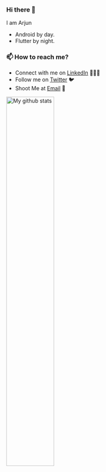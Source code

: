 ### Hi there 👋

<!--
**iamarjun/iamarjun** is a ✨ _special_ ✨ repository because its `README.md` (this file) appears on your GitHub profile.
-->

I am Arjun

- Android by day.
- Flutter by night.

### 📫 How to reach me?

 - Connect with me on [LinkedIn](https://www.linkedin.com/in/arjun-manoj-3265a410b/) 👨🏻‍💻
 - Follow me on [Twitter](https://twitter.com/IAmArjunM) 🐦
 - Shoot Me at [Email](mailto:arjunnmanoj1995@gmail.com) 💌

<a href="https://github.com/CraZyLegenD/Set-Of-Useful-Kotlin-Extensions-and-Helpers">
    <img width="50%" align="center" alt="My github stats" src="https://github-readme-stats.vercel.app/api?username=iamarjun&hide=[%22issues%22]&show_icons=true%22" />
  </a>

